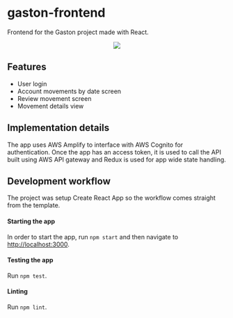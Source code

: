 # gaston-frontend

Frontend for the Gaston project made with React.


<p align="center">
   <img src="https://user-images.githubusercontent.com/10622989/200959888-a9ad3d00-98e4-4431-87cd-0e4a38042680.gif" />
</p>


## Features

- User login
- Account movements by date screen
- Review movement screen
- Movement details view


## Implementation details

The app uses AWS Amplify to interface with AWS Cognito for authentication. Once the app has an access token, it is used to call the API built using AWS API gateway and Redux is used for app wide state handling.


## Development workflow

The project was setup Create React App so the workflow comes straight from the template.

#### Starting the app

In order to start the app, run `npm start` and then navigate to [http://localhost:3000](http://localhost:3000).

#### Testing the app

Run `npm test`.

#### Linting 

Run `npm lint`.
